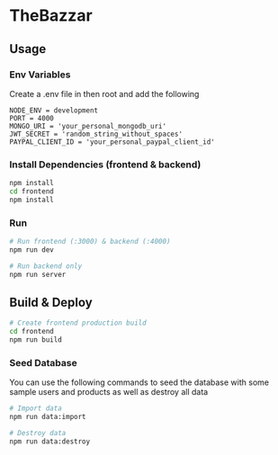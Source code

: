 # TheBazzar 

## Usage

### Env Variables

Create a .env file in then root and add the following

```
NODE_ENV = development
PORT = 4000
MONGO_URI = 'your_personal_mongodb_uri'
JWT_SECRET = 'random_string_without_spaces'
PAYPAL_CLIENT_ID = 'your_personal_paypal_client_id'
```

### Install Dependencies (frontend & backend)

```bash
npm install
cd frontend
npm install
```

### Run

```bash
# Run frontend (:3000) & backend (:4000)
npm run dev

# Run backend only
npm run server
```

## Build & Deploy

```bash
# Create frontend production build
cd frontend
npm run build
```
### Seed Database

You can use the following commands to seed the database with some sample users and products as well as destroy all data

```bash
# Import data
npm run data:import

# Destroy data
npm run data:destroy
```
